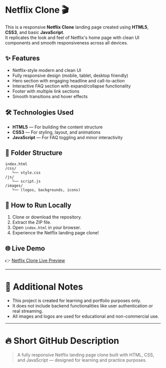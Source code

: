 # Netflix Clone 🎬

This is a responsive **Netflix Clone** landing page created using **HTML5**, **CSS3**, and basic **JavaScript**.  
It replicates the look and feel of Netflix's home page with clean UI components and smooth responsiveness across all devices.

## ✨ Features
- Netflix-style modern and clean UI
- Fully responsive design (mobile, tablet, desktop friendly)
- Hero section with engaging headline and call-to-action
- Interactive FAQ section with expand/collapse functionality
- Footer with multiple link sections
- Smooth transitions and hover effects

## 🛠️ Technologies Used
- **HTML5** — For building the content structure
- **CSS3** — For styling, layout, and animations
- **JavaScript** — For FAQ toggling and minor interactivity

## 📂 Folder Structure
```
index.html
/css/
   └── style.css
/js/
   └── script.js
/images/
   └── (logos, backgrounds, icons)
```

## 🚀 How to Run Locally
1. Clone or download the repository.
2. Extract the ZIP file.
3. Open `index.html` in your browser.
4. Experience the Netflix landing page clone!

## 🌐 Live Demo
👉 [Netflix Clone Live Preview](https://muhammadmoeed1.github.io/Netflix_Clone/)

---

# 📢 Additional Notes
- This project is created for learning and portfolio purposes only.
- It does not include backend functionalities like user authentication or real streaming.
- All images and logos are used for educational and non-commercial use.

---

# 🔥 Short GitHub Description
> A fully responsive Netflix landing page clone built with HTML, CSS, and JavaScript — designed for learning and practice purposes.
